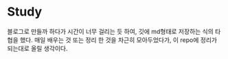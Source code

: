# Study

블로그로 만들까 하다가 시간이 너무 걸리는 듯 하여, 깃에 md형태로 저장하는 식의 타협을 했다.
매일 배우는 것 또는 정리 한 것을 차근히 모아두었다가, 이 repo에 정리가 되는대로 올릴 생각이다.
